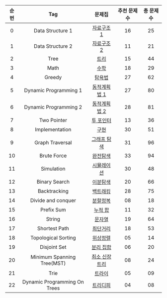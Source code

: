 | 순번 |             Tag              |                   문제집                   | 추천 문제 수 | 총 문제 수 |
| :--: | :--------------------------: | :----------------------------------------: | :----------: | :--------: |
|  0   |       Data Structure 1       |     [자료구조 1](자료구조_1/readme.md)     |      16      |     25     |
|  1   |       Data Structure 2       |      [자료구조 2](./data_structure2)       |      11      |     21     |
|  2   |             Tree             |               [트리](./tree)               |      15      |     44     |
|  3   |             Math             |               [수학](./math)               |      18      |     29     |
|  4   |            Greedy            |             [탐욕법](./greedy)             |      27      |     62     |
|  5   |    Dynamic Programming 1     |  [동적계획법 1](./dynamic_programming_1)   |      27      |     80     |
|  6   |    Dynamic Programming 2     |  [동적계획법 2](./dynamic_programming_2)   |      28      |     81     |
|  7   |         Two Pointer          |         [투 포인터](./two_pointer)         |      13      |     36     |
|  8   |        Implementation        |          [구현](./implementation)          |      30      |     51     |
|  9   |       Graph Traversal        |      [그래프 탐색](./graph_traversal)      |      31      |     96     |
|  10  |         Brute Force          |         [완전탐색](./brute_force)          |      33      |     94     |
|  11  |          Simulation          |         [시뮬레이션](./simulation)         |      30      |     48     |
|  12  |        Binary Search         |        [이분탐색](./binary_search)         |      20      |     66     |
|  13  |         Backtracking         |         [백트래킹](./backtracking)         |      28      |     75     |
|  14  |      Divide and conquer      |      [분할정복](./divide_and_conquer)      |      08      |     18     |
|  15  |          Prefix Sum          |          [누적 합](./prefix_sum)           |      11      |     32     |
|  16  |            String            |             [문자열](./string)             |      19      |     64     |
|  17  |        Shortest Path         |        [최단거리](./shortest_path)         |      18      |     53     |
|  18  |     Topological Sorting      |     [위상정렬](./topological_sorting)      |      05      |     14     |
|  19  |         Disjoint Set         |        [분리 집합](./disjoint_set)         |      06      |     20     |
|  20  |  Minimum Spanning Tree(MST)  | [최소 신장 트리](./minimum_spanning_tree)  |      08      |     24     |
|  21  |             Trie             |              [트라이](./trie)              |      05      |     09     |
|  22  | Dynamic Programming On Trees | [트리디피](./dynamic_programming_on_trees) |      04      |     08     |
